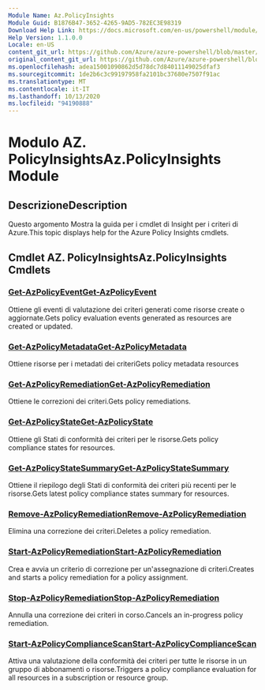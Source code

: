 ```yaml
---
Module Name: Az.PolicyInsights
Module Guid: B1876B47-3652-4265-9AD5-782EC3E98319
Download Help Link: https://docs.microsoft.com/en-us/powershell/module/az.policyinsights
Help Version: 1.1.0.0
Locale: en-US
content_git_url: https://github.com/Azure/azure-powershell/blob/master/src/PolicyInsights/PolicyInsights/help/Az.PolicyInsights.md
original_content_git_url: https://github.com/Azure/azure-powershell/blob/master/src/PolicyInsights/PolicyInsights/help/Az.PolicyInsights.md
ms.openlocfilehash: adea15001090862d5d78dc7d84011149025dfaf3
ms.sourcegitcommit: 1de2b6c3c99197958fa2101bc37680e7507f91ac
ms.translationtype: MT
ms.contentlocale: it-IT
ms.lasthandoff: 10/13/2020
ms.locfileid: "94190888"
---
```

# <span data-ttu-id="88224-101">Modulo AZ. PolicyInsights</span><span class="sxs-lookup"><span data-stu-id="88224-101">Az.PolicyInsights Module</span></span>
## <span data-ttu-id="88224-102">Descrizione</span><span class="sxs-lookup"><span data-stu-id="88224-102">Description</span></span>
<span data-ttu-id="88224-103">Questo argomento Mostra la guida per i cmdlet di Insight per i criteri di Azure.</span><span class="sxs-lookup"><span data-stu-id="88224-103">This topic displays help for the Azure Policy Insights cmdlets.</span></span>

## <span data-ttu-id="88224-104">Cmdlet AZ. PolicyInsights</span><span class="sxs-lookup"><span data-stu-id="88224-104">Az.PolicyInsights Cmdlets</span></span>
### [<span data-ttu-id="88224-105">Get-AzPolicyEvent</span><span class="sxs-lookup"><span data-stu-id="88224-105">Get-AzPolicyEvent</span></span>](Get-AzPolicyEvent.md)
<span data-ttu-id="88224-106">Ottiene gli eventi di valutazione dei criteri generati come risorse create o aggiornate.</span><span class="sxs-lookup"><span data-stu-id="88224-106">Gets policy evaluation events generated as resources are created or updated.</span></span>

### [<span data-ttu-id="88224-107">Get-AzPolicyMetadata</span><span class="sxs-lookup"><span data-stu-id="88224-107">Get-AzPolicyMetadata</span></span>](Get-AzPolicyMetadata.md)
<span data-ttu-id="88224-108">Ottiene risorse per i metadati dei criteri</span><span class="sxs-lookup"><span data-stu-id="88224-108">Gets policy metadata resources</span></span>

### [<span data-ttu-id="88224-109">Get-AzPolicyRemediation</span><span class="sxs-lookup"><span data-stu-id="88224-109">Get-AzPolicyRemediation</span></span>](Get-AzPolicyRemediation.md)
<span data-ttu-id="88224-110">Ottiene le correzioni dei criteri.</span><span class="sxs-lookup"><span data-stu-id="88224-110">Gets policy remediations.</span></span>

### [<span data-ttu-id="88224-111">Get-AzPolicyState</span><span class="sxs-lookup"><span data-stu-id="88224-111">Get-AzPolicyState</span></span>](Get-AzPolicyState.md)
<span data-ttu-id="88224-112">Ottiene gli Stati di conformità dei criteri per le risorse.</span><span class="sxs-lookup"><span data-stu-id="88224-112">Gets policy compliance states for resources.</span></span>

### [<span data-ttu-id="88224-113">Get-AzPolicyStateSummary</span><span class="sxs-lookup"><span data-stu-id="88224-113">Get-AzPolicyStateSummary</span></span>](Get-AzPolicyStateSummary.md)
<span data-ttu-id="88224-114">Ottiene il riepilogo degli Stati di conformità dei criteri più recenti per le risorse.</span><span class="sxs-lookup"><span data-stu-id="88224-114">Gets latest policy compliance states summary for resources.</span></span>

### [<span data-ttu-id="88224-115">Remove-AzPolicyRemediation</span><span class="sxs-lookup"><span data-stu-id="88224-115">Remove-AzPolicyRemediation</span></span>](Remove-AzPolicyRemediation.md)
<span data-ttu-id="88224-116">Elimina una correzione dei criteri.</span><span class="sxs-lookup"><span data-stu-id="88224-116">Deletes a policy remediation.</span></span>

### [<span data-ttu-id="88224-117">Start-AzPolicyRemediation</span><span class="sxs-lookup"><span data-stu-id="88224-117">Start-AzPolicyRemediation</span></span>](Start-AzPolicyRemediation.md)
<span data-ttu-id="88224-118">Crea e avvia un criterio di correzione per un'assegnazione di criteri.</span><span class="sxs-lookup"><span data-stu-id="88224-118">Creates and starts a policy remediation for a policy assignment.</span></span>

### [<span data-ttu-id="88224-119">Stop-AzPolicyRemediation</span><span class="sxs-lookup"><span data-stu-id="88224-119">Stop-AzPolicyRemediation</span></span>](Stop-AzPolicyRemediation.md)
<span data-ttu-id="88224-120">Annulla una correzione dei criteri in corso.</span><span class="sxs-lookup"><span data-stu-id="88224-120">Cancels an in-progress policy remediation.</span></span>

### [<span data-ttu-id="88224-121">Start-AzPolicyComplianceScan</span><span class="sxs-lookup"><span data-stu-id="88224-121">Start-AzPolicyComplianceScan</span></span>](Start-AzPolicyComplianceScan.md)
<span data-ttu-id="88224-122">Attiva una valutazione della conformità dei criteri per tutte le risorse in un gruppo di abbonamenti o risorse.</span><span class="sxs-lookup"><span data-stu-id="88224-122">Triggers a policy compliance evaluation for all resources in a subscription or resource group.</span></span>

